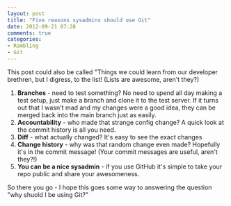 ```yaml
---
layout: post
title: "Five reasons sysadmins should use Git"
date: 2012-09-21 07:28
comments: true
categories:
- Rambling
- Git 
---
```

This post could also be called "Things we could learn from our developer brethren, but I digress, to the list! (Lists are awesome, aren't they?)

1. **Branches** - need to test something? No need to spend all day making a test setup, just make a branch and clone it to the test server. If it turns out that I wasn't mad and my changes were a good idea, they can be merged back into the main branch just as easily.
2. **Accountability** - who made that strange config change? A quick look at the commit history is all you need.
3. **Diff** - what actually changed? It's easy to see the exact changes
4. **Change history** - why was that random change even made? Hopefully it's in the commit message! (Your commit messages are useful, aren't they?!)
5. **You can be a nice sysadmin** - if you use GitHub it's simple to take your repo public and share your awesomeness.

So there you go - I hope this goes some way to answering the question "why shuold I be using Git?"
